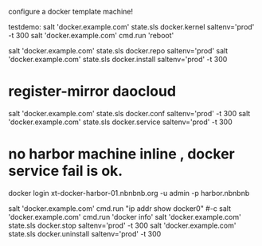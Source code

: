 configure a docker template machine!

testdemo:
salt 'docker.example.com' state.sls docker.kernel saltenv='prod' -t 300
salt 'docker.example.com' cmd.run 'reboot'

salt 'docker.example.com' state.sls docker.repo saltenv='prod'
salt 'docker.example.com' state.sls docker.install saltenv='prod' -t 300
# register-mirror daocloud
salt 'docker.example.com' state.sls docker.conf saltenv='prod' -t 300
salt 'docker.example.com' state.sls docker.service saltenv='prod' -t 300

# no harbor machine inline , docker service fail is ok.

docker login xt-docker-harbor-01.nbnbnb.org -u admin -p harbor.nbnbnb

salt 'docker.example.com' cmd.run "ip addr show docker0" #-c
salt 'docker.example.com' cmd.run 'docker info'
salt 'docker.example.com' state.sls docker.stop saltenv='prod' -t 300
salt 'docker.example.com' state.sls docker.uninstall saltenv='prod' -t 300




